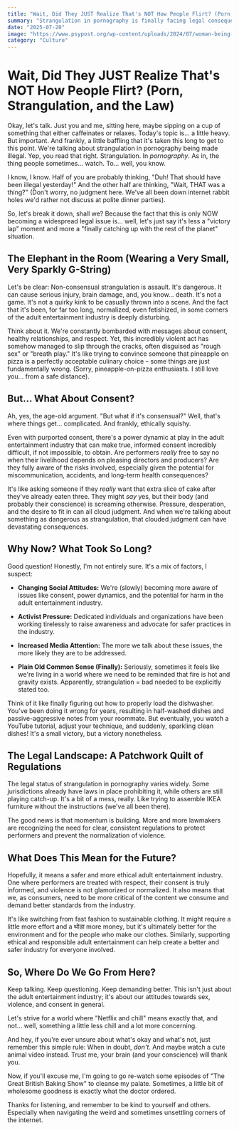 ```yaml
---
title: "Wait, Did They JUST Realize That's NOT How People Flirt? (Porn, Strangulation, and the Law)"
summary: "Strangulation in pornography is finally facing legal consequences. Let's unpack why this is a big deal, and why it took so darn long for common sense to prevail. Prepare for some uncomfortable truths and maybe a few awkward laughs along the way."
date: "2025-07-20"
image: "https://www.psypost.org/wp-content/uploads/2024/07/woman-being-choked-in-bed-strangulation.jpg"
category: "Culture"
---
```


# Wait, Did They JUST Realize That's NOT How People Flirt? (Porn, Strangulation, and the Law)

Okay, let's talk. Just you and me, sitting here, maybe sipping on a cup of something that either caffeinates or relaxes. Today's topic is... a little heavy. But important. And frankly, a little baffling that it's taken this long to get to this point. We're talking about strangulation in pornography being made illegal. Yep, you read that right. Strangulation. In _pornography_. As in, the thing people sometimes… watch. To… well, you know.

I know, I know. Half of you are probably thinking, "Duh! That should have been illegal yesterday!" And the other half are thinking, "Wait, THAT was a thing?" (Don't worry, no judgment here. We've all been down internet rabbit holes we'd rather not discuss at polite dinner parties).

So, let's break it down, shall we? Because the fact that this is only NOW becoming a widespread legal issue is… well, let's just say it's less a "victory lap" moment and more a "finally catching up with the rest of the planet" situation.

## The Elephant in the Room (Wearing a Very Small, Very Sparkly G-String)

Let's be clear: Non-consensual strangulation is assault. It's dangerous. It can cause serious injury, brain damage, and, you know… death. It's not a game. It's not a quirky kink to be casually thrown into a scene. And the fact that it's been, for far too long, normalized, even fetishized, in some corners of the adult entertainment industry is deeply disturbing.

Think about it. We're constantly bombarded with messages about consent, healthy relationships, and respect. Yet, this incredibly violent act has somehow managed to slip through the cracks, often disguised as "rough sex" or "breath play." It's like trying to convince someone that pineapple on pizza is a perfectly acceptable culinary choice – some things are just fundamentally wrong. (Sorry, pineapple-on-pizza enthusiasts. I still love you… from a safe distance).

## But… What About Consent?

Ah, yes, the age-old argument. "But what if it's consensual?" Well, that's where things get… complicated. And frankly, ethically squishy.

Even with purported consent, there's a power dynamic at play in the adult entertainment industry that can make true, informed consent incredibly difficult, if not impossible, to obtain. Are performers _really_ free to say no when their livelihood depends on pleasing directors and producers? Are they fully aware of the risks involved, especially given the potential for miscommunication, accidents, and long-term health consequences?

It's like asking someone if they _really_ want that extra slice of cake after they've already eaten three. They might _say_ yes, but their body (and probably their conscience) is screaming otherwise. Pressure, desperation, and the desire to fit in can all cloud judgment. And when we're talking about something as dangerous as strangulation, that clouded judgment can have devastating consequences.

## Why Now? What Took So Long?

Good question! Honestly, I'm not entirely sure. It's a mix of factors, I suspect:

- **Changing Social Attitudes:** We're (slowly) becoming more aware of issues like consent, power dynamics, and the potential for harm in the adult entertainment industry.

- **Activist Pressure:** Dedicated individuals and organizations have been working tirelessly to raise awareness and advocate for safer practices in the industry.

- **Increased Media Attention:** The more we talk about these issues, the more likely they are to be addressed.

- **Plain Old Common Sense (Finally):** Seriously, sometimes it feels like we're living in a world where we need to be reminded that fire is hot and gravity exists. Apparently, strangulation = bad needed to be explicitly stated too.

Think of it like finally figuring out how to properly load the dishwasher. You've been doing it wrong for years, resulting in half-washed dishes and passive-aggressive notes from your roommate. But eventually, you watch a YouTube tutorial, adjust your technique, and suddenly, sparkling clean dishes! It's a small victory, but a victory nonetheless.

## The Legal Landscape: A Patchwork Quilt of Regulations

The legal status of strangulation in pornography varies widely. Some jurisdictions already have laws in place prohibiting it, while others are still playing catch-up. It's a bit of a mess, really. Like trying to assemble IKEA furniture without the instructions (we've all been there).

The good news is that momentum is building. More and more lawmakers are recognizing the need for clear, consistent regulations to protect performers and prevent the normalization of violence.

## What Does This Mean for the Future?

Hopefully, it means a safer and more ethical adult entertainment industry. One where performers are treated with respect, their consent is truly informed, and violence is not glamorized or normalized. It also means that we, as consumers, need to be more critical of the content we consume and demand better standards from the industry.

It's like switching from fast fashion to sustainable clothing. It might require a little more effort and a थोड़ा more money, but it's ultimately better for the environment and for the people who make our clothes. Similarly, supporting ethical and responsible adult entertainment can help create a better and safer industry for everyone involved.

## So, Where Do We Go From Here?

Keep talking. Keep questioning. Keep demanding better. This isn't just about the adult entertainment industry; it's about our attitudes towards sex, violence, and consent in general.

Let's strive for a world where "Netflix and chill" means exactly that, and not… well, something a little less chill and a lot more concerning.

And hey, if you're ever unsure about what's okay and what's not, just remember this simple rule: When in doubt, _don't_. And maybe watch a cute animal video instead. Trust me, your brain (and your conscience) will thank you.

Now, if you'll excuse me, I'm going to go re-watch some episodes of "The Great British Baking Show" to cleanse my palate. Sometimes, a little bit of wholesome goodness is exactly what the doctor ordered.

Thanks for listening, and remember to be kind to yourself and others. Especially when navigating the weird and sometimes unsettling corners of the internet.
